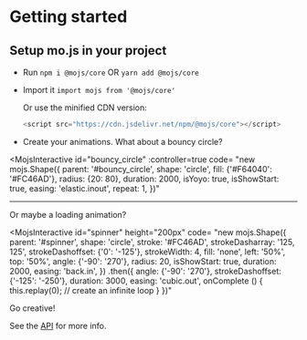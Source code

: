
# Getting started

## Setup mo.js in your project
- Run `npm i @mojs/core` OR `yarn add @mojs/core`
- Import it `import mojs from '@mojs/core'`

  Or use the minified CDN version:
  ```js
  <script src="https://cdn.jsdelivr.net/npm/@mojs/core"></script>
  ```

- Create your animations. What about a bouncy circle?


<MojsInteractive
  id="bouncy_circle"
  :controller=true
  code=
"new mojs.Shape({
  parent:       '#bouncy_circle',
  shape:        'circle',
  fill:         {'#F64040': '#FC46AD'},
  radius:       {20: 80},
  duration:     2000,
  isYoyo:       true,
  isShowStart:  true,
  easing:       'elastic.inout',
  repeat:       1,
})"
>
</MojsInteractive>


---

Or maybe a loading animation?


<MojsInteractive
  id="spinner"
  height="200px"
  code=
"new mojs.Shape({
  parent:           '#spinner',
  shape:            'circle',
  stroke:           '#FC46AD',
  strokeDasharray:  '125, 125',
  strokeDashoffset: {'0': '-125'},
  strokeWidth:      4,
  fill:             'none',
  left:             '50%',
  top:              '50%',
  angle:            {'-90': '270'},
  radius:           20,
  isShowStart:      true,
  duration:         2000,
  easing:           'back.in',
})
.then({
  angle:            {'-90': '270'},
  strokeDashoffset: {'-125': '-250'},
  duration:         3000,
  easing:           'cubic.out',
  onComplete () {
    this.replay(0); // create an infinite loop
  }
})"
>
</MojsInteractive>


Go creative!

See the [API](/api/README.md) for more info.
